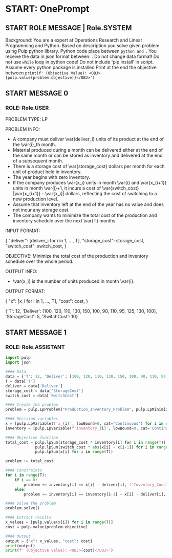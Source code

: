 # START: OnePrompt 
## START ROLE MESSAGE | Role.SYSTEM 
Background: You are a expert at Operations Research and Linear Programming and Python. Based on description you solve given problem using Pulp python library. Python code place between ```python and ```. You receive the data in json format between: <DATA></DATA>. Do not change data format! Do not use `while` loop in python code! Do not include 'pip install' in script. Assume every python package is installed Print at the end the objective between <OBJ></OBJ> `print(f' (Objective Value): <OBJ>{pulp.value(problem.objective)}</OBJ>')`  
## START MESSAGE 0 
### ROLE: Role.USER
<DESCRIPTION>
PROBLEM TYPE: LP

PROBLEM INFO: 
- A company must deliver \var{deliver_i} units of its product at the end of the \var{i}_th month.
- Material produced during a month can be delivered either at the end of the same month or can be stored as inventory and delivered at the end of a subsequent month.
- There is a storage cost of \var{storage_cost} dollars per month for each unit of product held in inventory. 
- The year begins with zero inventory. 
- If the company produces \var{x_i} units in month \var{i} and \var{x_{i+1}} units in month \var{i}+1, it incurs a cost of \var{switch_cost} |\var{x_{i+1}} - \var{x_i}|  dollars, reflecting the cost of switching to a new production level. 
- Assume that inventory left at the end of the year has no value and does not incur any storage cost.
- The company wants to minimize the total cost of the production and inventory schedule over the next \var{T} months.

INPUT FORMAT: 

{
    "deliver": [deliver_i for i in 1, ..., T],
    "storage_cost": storage_cost,
    "switch_cost": switch_cost,
}

OBJECTIVE: Minimize the total cost of the production and inventory schedule over the whole period.

OUTPUT INFO:

- \var{x_i} is the number of units produced in month \var{i}.

OUTPUT FORMAT:

{
    "x": [x_i for i in 1, ..., T],
    "cost": cost,
}

</DESCRIPTION>
<DATA>
{'T': 12, 'Deliver': [100, 120, 110, 130, 150, 100, 90, 110, 95, 125, 130, 100], 'StorageCost': 5, 'SwitchCost': 10}</DATA>


## START MESSAGE 1 
### ROLE: Role.ASSISTANT
```python
import pulp
import json

#### Data
data = {'T': 12, 'Deliver': [100, 120, 110, 130, 150, 100, 90, 110, 95, 125, 130, 100], 'StorageCost': 5, 'SwitchCost': 10}
T = data['T']
deliver = data['Deliver']
storage_cost = data['StorageCost']
switch_cost = data['SwitchCost']

#### Create the problem
problem = pulp.LpProblem("Production_Inventory_Problem", pulp.LpMinimize)

#### Decision variables
x = [pulp.LpVariable(f'x_{i}', lowBound=0, cat='Continuous') for i in range(T)]
inventory = [pulp.LpVariable(f'inventory_{i}', lowBound=0, cat='Continuous') for i in range(T)]

#### Objective function
total_cost = pulp.lpSum(storage_cost * inventory[i] for i in range(T)) + \
             pulp.lpSum(switch_cost * abs(x[i] - x[i-1]) for i in range(1, T)) + \
             pulp.lpSum(x[i] for i in range(T))

problem += total_cost

#### Constraints
for i in range(T):
    if i == 0:
        problem += inventory[i] == x[i] - deliver[i], f"Inventory_Constraint_{i}"
    else:
        problem += inventory[i] == inventory[i-1] + x[i] - deliver[i], f"Inventory_Constraint_{i}"

#### Solve the problem
problem.solve()

#### Extract results
x_values = [pulp.value(x[i]) for i in range(T)]
cost = pulp.value(problem.objective)

#### Output
output = {"x": x_values, "cost": cost}
print(output)
print(f' (Objective Value): <OBJ>{cost}</OBJ>')
```

